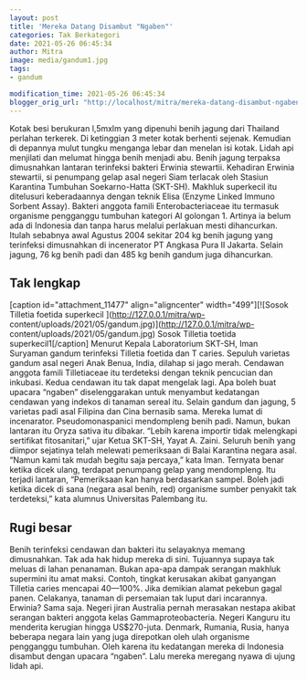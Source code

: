 ```yaml
---
layout: post
title: 'Mereka Datang Disambut "Ngaben"'
categories: Tak Berkategori
date: 2021-05-26 06:45:34
author: Mitra
image: media/gandum1.jpg
tags:
- gandum

modification_time: 2021-05-26 06:45:34
blogger_orig_url: "http://localhost/mitra/mereka-datang-disambut-ngaben.html"
---
```


Kotak besi berukuran l,5mxlm yang dipenuhi benih jagung dari Thailand perlahan
terkerek. Di ketinggian 3 meter kotak berhenti sejenak. Kemudian di depannya
mulut tungku menganga lebar dan menelan isi kotak. Lidah api menjilati dan
melumat hingga benih menjadi abu. Benih jagung terpaksa dimusnahkan lantaran
terinfeksi bakteri Erwinia stewartii. Kehadiran Erwinia stewartii, si
penumpang gelap asal negeri Siam terlacak oleh Stasiun Karantina Tumbuhan
Soekarno-Hatta (SKT-SH). Makhluk superkecil itu ditelusuri keberadaannya
dengan teknik Elisa (Enzyme Linked Immuno Sorbent Assay). Bakteri anggota
famili Enterobacteriaceae itu termasuk organisme pengganggu tumbuhan kategori
Al golongan 1. Artinya ia belum ada di Indonesia dan tanpa harus melalui
perlakuan mesti dihancurkan. Itulah sebabnya awal Agustus 2004 sekitar 204 kg
benih jagung yang terinfeksi dimusnahkan di incenerator PT Angkasa Pura II
Jakarta. Selain jagung, 76 kg benih padi dan 485 kg benih gandum juga
dihancurkan.

## Tak lengkap

[caption id="attachment_11477" align="aligncenter" width="499"][![Sosok
Tilletia foetida superkecil ](http://127.0.0.1/mitra/wp-
content/uploads/2021/05/gandum.jpg)](http://127.0.0.1/mitra/wp-
content/uploads/2021/05/gandum.jpg) Sosok Tilletia toetida
superkecil1[/caption] Menurut Kepala Laboratorium SKT-SH, Iman Suryaman gandum
terinfeksi Tilletia foetida dan T caries. Sepuluh varietas gandum asal negeri
Anak Benua, India, dilahap si jago merah. Cendawan anggota famili Tilletiaceae
itu terdeteksi dengan teknik pencucian dan inkubasi. Kedua cendawan itu tak
dapat mengelak lagi. Apa boleh buat upacara “ngaben” diselenggarakan untuk
menyambut kedatangan cendawan yang indekos di tanaman sereal itu. Selain
gandum dan jagung, 5 varietas padi asal Filipina dan Cina bernasib sama.
Mereka lumat di incenarator. Pseudomonaspanici mendompleng benih padi. Namun,
bukan lantaran itu Oryza sativa itu dibakar. “Lebih karena importir tidak
melengkapi sertifikat fitosanitari,” ujar Ketua SKT-SH, Yayat A. Zaini.
Seluruh benih yang diimpor sejatinya telah melewati pemeriksaan di Balai
Karantina negara asal. “Namun kami tak mudah begitu saja percaya,” kata Iman.
Ternyata benar ketika dicek ulang, terdapat penumpang gelap yang mendompleng.
Itu terjadi lantaran, “Pemeriksaan kan hanya berdasarkan sampel. Boleh jadi
ketika dicek di sana (negara asal benih, red) organisme sumber penyakit tak
terdeteksi,” kata alumnus Universitas Palembang itu.

## Rugi besar

Benih terinfeksi cendawan dan bakteri itu selayaknya memang dimusnahkan. Tak
ada hak hidup mereka di sini. Tujuannya supaya tak meluas di lahan penanaman.
Bukan apa-apa dampak serangan makhluk supermini itu amat maksi. Contoh,
tingkat kerusakan akibat ganyangan Tilletia caries mencapai 40—100%. Jika
demikian alamat pekebun gagal panen. Celakanya, tanaman di persemaian tak
luput dari incarannya. Erwinia? Sama saja. Negeri jiran Australia pernah
merasakan nestapa akibat serangan bakteri anggota kelas Gammaproteobacteria.
Negeri Kanguru itu menderita kerugian hingga US$270-juta. Denmark, Rumania,
Rusia, hanya beberapa negara lain yang juga direpotkan oleh ulah organisme
pengganggu tumbuhan. Oleh karena itu kedatangan mereka di Indonesia disambut
dengan upacara “ngaben”. Lalu mereka meregang nyawa di ujung lidah api.


